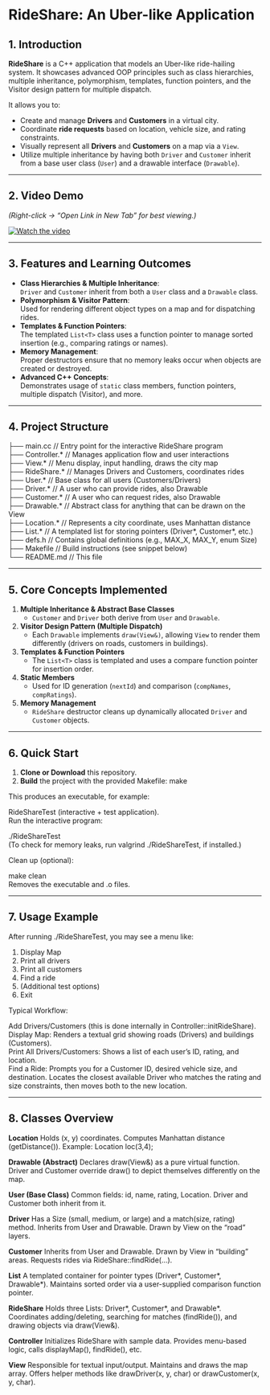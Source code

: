 # RideShare: An Uber-like Application

## 1. Introduction
**RideShare** is a C++ application that models an Uber-like ride-hailing system. It showcases advanced OOP principles such as class hierarchies, multiple inheritance, polymorphism, templates, function pointers, and the Visitor design pattern for multiple dispatch.

It allows you to:
- Create and manage **Drivers** and **Customers** in a virtual city.
- Coordinate **ride requests** based on location, vehicle size, and rating constraints.
- Visually represent all **Drivers** and **Customers** on a map via a `View`.
- Utilize multiple inheritance by having both `Driver` and `Customer` inherit from a base user class (`User`) and a drawable interface (`Drawable`).

---

## 2. Video Demo
*(Right-click → “Open Link in New Tab” for best viewing.)* 

[![Watch the video](https://img.youtube.com/vi/nPX4p4XhKy0/hqdefault.jpg)](https://youtu.be/nPX4p4XhKy0)

---

## 3. Features and Learning Outcomes
- **Class Hierarchies & Multiple Inheritance**:  
  `Driver` and `Customer` inherit from both a `User` class and a `Drawable` class.
- **Polymorphism & Visitor Pattern**:  
  Used for rendering different object types on a map and for dispatching rides.
- **Templates & Function Pointers**:  
  The templated `List<T>` class uses a function pointer to manage sorted insertion (e.g., comparing ratings or names).
- **Memory Management**:  
  Proper destructors ensure that no memory leaks occur when objects are created or destroyed.
- **Advanced C++ Concepts**:  
  Demonstrates usage of `static` class members, function pointers, multiple dispatch (Visitor), and more.

---

## 4. Project Structure

├── main.cc           // Entry point for the interactive RideShare program  
├── Controller.*      // Manages application flow and user interactions  
├── View.*            // Menu display, input handling, draws the city map  
├── RideShare.*       // Manages Drivers and Customers, coordinates rides  
├── User.*            // Base class for all users (Customers/Drivers)  
├── Driver.*          // A user who can provide rides, also Drawable  
├── Customer.*        // A user who can request rides, also Drawable  
├── Drawable.*        // Abstract class for anything that can be drawn on the View  
├── Location.*        // Represents a city coordinate, uses Manhattan distance  
├── List.*            // A templated list for storing pointers (Driver*, Customer*, etc.)  
├── defs.h            // Contains global definitions (e.g., MAX_X, MAX_Y, enum Size)  
├── Makefile          // Build instructions (see snippet below)  
└── README.md         // This file

---

## 5. Core Concepts Implemented
1. **Multiple Inheritance & Abstract Base Classes**  
   - `Customer` and `Driver` both derive from `User` and `Drawable`.
2. **Visitor Design Pattern (Multiple Dispatch)**  
   - Each `Drawable` implements `draw(View&)`, allowing `View` to render them differently (drivers on roads, customers in buildings).
3. **Templates & Function Pointers**  
   - The `List<T>` class is templated and uses a compare function pointer for insertion order.
4. **Static Members**  
   - Used for ID generation (`nextId`) and comparison (`compNames`, `compRatings`).
5. **Memory Management**  
   - `RideShare` destructor cleans up dynamically allocated `Driver` and `Customer` objects.

---

## 6. Quick Start
1. **Clone or Download** this repository.
2. **Build** the project with the provided Makefile:
   make

This produces an executable, for example:  

RideShareTest (interactive + test application).  
Run the interactive program:  

./RideShareTest  
(To check for memory leaks, run valgrind ./RideShareTest, if installed.)  

Clean up (optional):  

make clean  
Removes the executable and .o files.  

---

## 7. Usage Example
After running ./RideShareTest, you may see a menu like:

1. Display Map
2. Print all drivers
3. Print all customers
4. Find a ride
5. (Additional test options)
6. Exit

Typical Workflow:

Add Drivers/Customers (this is done internally in Controller::initRideShare).  
Display Map: Renders a textual grid showing roads (Drivers) and buildings (Customers).  
Print All Drivers/Customers: Shows a list of each user’s ID, rating, and location.  
Find a Ride: Prompts you for a Customer ID, desired vehicle size, and destination. Locates the closest available Driver who matches the rating and size constraints, then moves both to the new location.

---

## 8. Classes Overview

**Location**
Holds (x, y) coordinates.
Computes Manhattan distance (getDistance()).
Example: Location loc(3,4);

**Drawable (Abstract)**
Declares draw(View&) as a pure virtual function.
Driver and Customer override draw() to depict themselves differently on the map.

**User (Base Class)**
Common fields: id, name, rating, Location.
Driver and Customer both inherit from it.

**Driver**
Has a Size (small, medium, or large) and a match(size, rating) method.
Inherits from User and Drawable.
Drawn by View on the “road” layers.

**Customer**
Inherits from User and Drawable.
Drawn by View in “building” areas.
Requests rides via RideShare::findRide(...).

**List<T>**
A templated container for pointer types (Driver*, Customer*, Drawable*).
Maintains sorted order via a user-supplied comparison function pointer.

**RideShare**
Holds three Lists: Driver*, Customer*, and Drawable*.
Coordinates adding/deleting, searching for matches (findRide()), and drawing objects via draw(View&).

**Controller**
Initializes RideShare with sample data.
Provides menu-based logic, calls displayMap(), findRide(), etc.

**View**
Responsible for textual input/output.
Maintains and draws the map array.
Offers helper methods like drawDriver(x, y, char) or drawCustomer(x, y, char).
